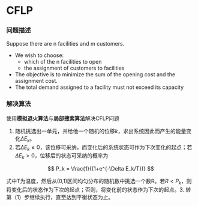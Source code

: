 # CFLP

### 问题描述

Suppose there are n facilities and m customers. 

+ We wish to choose:
  + which of the n facilities to open
  + the assignment of customers to facilities
+ The objective is to minimize the sum of the opening cost and the assignment cost.
+  The total demand assigned to a facility must not exceed its capacity

### 解决算法

使用**模拟退火算法**与**局部搜索算法**解决CFLP问题

1. 随机挑选出一单元，并给他一个随机的位移$k$，求出系统因此而产生的能量变化$\Delta E_k$。
2. 若$\Delta E_k \leq0$，该位移可采纳，而变化后的系统状态可作为下次变化的起点；若$\Delta E_k \gt0$，位移后的状态可采纳的概率为

$$
  P_k = \frac{1}{(1+e^{-\Delta E_k/T})}
$$

  式中T为温度，然后从(0,1)区间均匀分布的随机数中挑选一个数R。若$R \lt P_k$，则将变化后的状态作为下次的起点；否则，将变化前的状态作为下次的起点。
​    3. 转第（1）步继续执行，直至达到平衡状态为止。